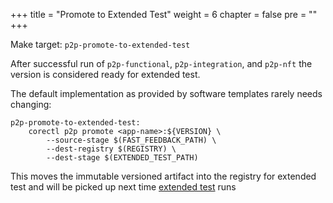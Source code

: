 +++
title = "Promote to Extended Test"
weight = 6
chapter = false
pre = ""
+++

Make target: `p2p-promote-to-extended-test`

After successful run of `p2p-functional`, `p2p-integration`, and `p2p-nft` the version is considered ready for
extended test.

The default implementation as provided by software templates rarely needs changing:

```
p2p-promote-to-extended-test:
    corectl p2p promote <app-name>:${VERSION} \
        --source-stage $(FAST_FEEDBACK_PATH) \
        --dest-registry $(REGISTRY) \
        --dest-stage $(EXTENDED_TEST_PATH)
```

This moves the immutable versioned artifact into the registry for extended test and will be
picked up next time [extended test](/p2p/extended-test) runs
